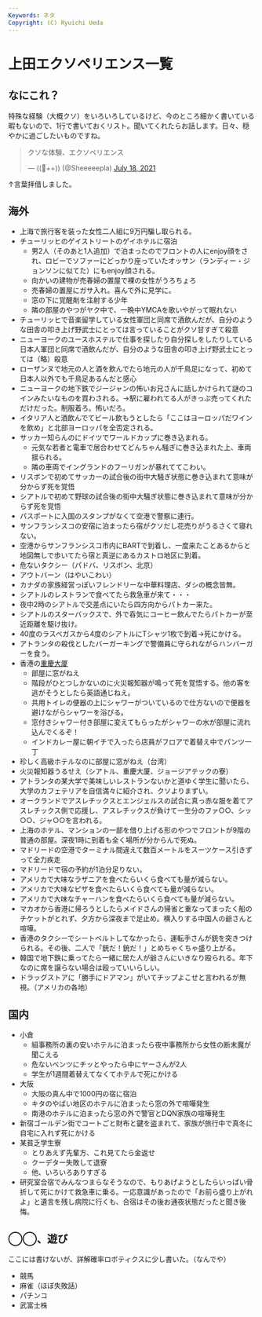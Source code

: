 ```yaml
---
Keywords: ネタ
Copyright: (C) Ryuichi Ueda
---
```


# 上田エクソペリエンス一覧

## なにこれ？

特殊な経験（大概クソ）をいろいろしているけど、今のところ細かく書いている暇もないので、1行で書いておくリスト。聞いてくれたらお話します。日々、穏やかに過ごしたいものですね。

<blockquote class="twitter-tweet"><p lang="ja" dir="ltr">クソな体験、エクソペリエンス</p>&mdash; ((🐑++)) (@Sheeeeepla) <a href="https://twitter.com/Sheeeeepla/status/1416552607116533771?ref_src=twsrc%5Etfw">July 18, 2021</a></blockquote> <script async src="https://platform.twitter.com/widgets.js" charset="utf-8"></script>


↑言葉拝借しました。

## 海外

* 上海で旅行客を装った女性二人組に9万円騙し取られる。
* チューリッヒのゲイストリートのゲイホテルに宿泊
    * 男2人（そのあと1人追加）で泊まったのでフロントの人にenjoy顔をされ、ロビーでソファーにどっかり座っていたオッサン（ランディー・ジョンソンに似てた）にもenjoy顔される。
    * 向かいの建物が売春婦の置屋で裸の女性がうろちょろ
    * 売春婦の置屋にガサ入れ。喜んで外に見学に。
    * 窓の下に覚醒剤を注射する少年
    * 隣の部屋のやつがヤク中で、一晩中YMCAを歌いやがって眠れない
* チューリッヒで音楽留学している女性軍団と同席で酒飲んだが、自分のような田舎の叩き上げ野武士にとっては言っていることがクソ甘すぎて殺意
* ニューヨークのユースホステルで仕事を探したり自分探しをしたりしている日本人軍団と同席で酒飲んだが、自分のような田舎の叩き上げ野武士にとっては（略）殺意
* ローザンヌで地元の人と酒を飲んでたら地元の人が千鳥足になって、初めて日本人以外でも千鳥足あるんだと感心
* ニューヨークの地下鉄でジージャンの怖いお兄さんに話しかけられて謎のコインみたいなものを買わされる。→駅に雇われてる人がきっぷ売ってくれただけだった。制服着ろ。怖いだろ。
* イタリア人と酒飲んでてビール飲もうとしたら「ここはヨーロッパだワインを飲め」と北部ヨーロッパを全否定される。
* サッカー知らんのにドイツでワールドカップに巻き込まれる。
    * 元気な若者と電車で居合わせてどんちゃん騒ぎに巻き込まれた上、車両揺られる。
    * 隣の車両でイングランドのフーリガンが暴れててこわい。
* リスボンで初めてサッカーの試合後の街中大騒ぎ状態に巻き込まれて意味が分からず死を覚悟
* シアトルで初めて野球の試合後の街中大騒ぎ状態に巻き込まれて意味が分からず死を覚悟
* パスポートに入国のスタンプがなくて空港で警察に連行。
* サンフランシスコの安宿に泊まったら宿がクソだし花売りがうるさくて寝れない。
* 空港からサンフランシスコ市内にBARTで到着し、一度来たことあるからと地図無しで歩いてたら宿と真逆にあるカストロ地区に到着。
* 危ないタクシー（パドバ、リスボン、北京）
* アウトバーン（はやいこわい）
* カナダの家族経営っぽいフレンドリーな中華料理店、ダシの概念皆無。
* シアトルのレストランで食べてたら救急車が来て・・・
* 夜中2時のシアトルで交差点にいたら四方向からパトカー来た。
* シアトルのスターバックスで、外で呑気にコーヒー飲んでたらパトカーが至近距離を駆け抜け。
* 40度のラスベガスから4度のシアトルにTシャツ1枚で到着→死にかける。
* アトランタの殺伐としたバーガーキングで警備員に守られながらハンバーガーを食う。
* 香港の[重慶大厦](https://shingosakata.com/entry/chungking-mansions/)
    * 部屋に窓がねえ
    * 階段がひとつしかないのに火災報知器が鳴って死を覚悟する。他の客を逃がそうとしたら英語通じねえ。
    * 共用トイレの便器の上にシャワーがついているので仕方ないので便器を避けながらシャワーを浴びる。
    * 窓付きシャワー付き部屋に変えてもらったがシャワーの水が部屋に流れ込んでくるぞ！
    * インドカレー屋に朝イチで入ったら店員がフロアで着替え中でパンツ一丁
* 珍しく高級ホテルなのに部屋に窓がねえ（台湾）
* 火災報知器うるせえ（シアトル、重慶大厦、ジョージアテックの寮）
* アトランタの某大学で美味しいレストランないかと道ゆく学生に聞いたら、大学のカフェテリアを自信満々に紹介され、クソよりまずい。
* オークランドでアスレチックスとエンジェルスの試合に真っ赤な服を着てアスレチックス側で応援し、アスレチックスが負けて一生分のファ○○、シッ○○、ジャ○○を言われる。
* 上海のホテル、マンションの一部を借り上げる形のやつでフロントが9階の普通の部屋。深夜1時に到着も全く場所が分からんで死ぬ。
* マドリードの空港でターミナル間違えて数百メートルをスーツケース引きずって全力疾走
* マドリードで宿の予約が1泊分足りない。
* アメリカで大味なラザニアを食べたらいくら食べても量が減らない。
* アメリカで大味なピザを食べたらいくら食べても量が減らない。
* アメリカで大味なチャーハンを食べたらいくら食べても量が減らない。
* マカオから香港に帰ろうとしたらメイドさんの帰省と重なってまったく船のチケットがとれず、夕方から深夜まで足止め。横入りする中国人の爺さんと喧嘩。
* 香港のタクシーでシートベルトしてなかったら、運転手さんが銃を突きつけられる。その後、二人で「銃だ！銃だ！」とめちゃくちゃ盛り上がる。
* 韓国で地下鉄に乗ってたら一緒に居た人が爺さんにいきなり殴られる。年下なのに席を譲らない場合は殴っていいらしい。
* ドラッグストアに「勝手にドアマン」がいてチップよこせと言われるが無視。（アメリカの各地）

## 国内


* 小倉
    * 組事務所の裏の安いホテルに泊まったら夜中事務所から女性の断末魔が聞こえる
    * 危ないベンツにチッとやったら中にヤーさんが2人
    * 学生が1週間着替えてなくてホテルで死にかける
* 大阪
    * 大阪の真ん中で1000円の宿に宿泊
    * キタのやばい地区のホテルに泊まったら窓の外で喧嘩発生
    * 南港のホテルに泊まったら窓の外で警官とDQN家族の喧嘩発生
* 新宿ゴールデン街でコートごと財布と鍵を盗まれて、家族が旅行中で真冬に自宅に入れず死にかける
* 某貧乏学生寮
    * とりあえず先輩方、これ見てたら金返せ
    * クーデター失敗して退寮
    * 他、いろいろありすぎる
* 研究室合宿でみんなつまらなそうなので、もりあげようとしたらいっぱい骨折して死にかけて救急車に乗る。一応意識があったので「お前ら盛り上がれよ」と遺言を残し病院に行くも、合宿はその後お通夜状態だったと聞き後悔。

## ◯◯、遊び

ここには書けないが、詳解確率ロボティクスに少し書いた。（なんでや）

* 競馬
* 麻雀（ほぼ失敗話）
* パチンコ
* 武富士株
